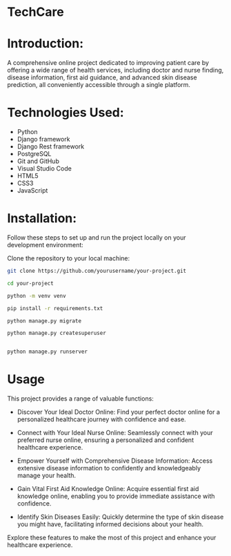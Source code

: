 # TechCare
# Introduction:
A comprehensive online project dedicated to improving patient care by offering a wide range of health services, including doctor and nurse finding, disease information, first aid guidance, and advanced skin disease prediction, all conveniently accessible through a single platform.
# Technologies Used:
- Python
- Django framework
- Django Rest framework
- PostgreSQL
- Git and GitHub
- Visual Studio Code
- HTML5
- CSS3
- JavaScript

# Installation:

Follow these steps to set up and run the project locally on your development environment:

 Clone the repository to your local machine:

   ```bash
   git clone https://github.com/yourusername/your-project.git

   cd your-project

   python -m venv venv

   pip install -r requirements.txt

   python manage.py migrate

   python manage.py createsuperuser


   python manage.py runserver
```


# Usage

This project provides a range of valuable functions:

- Discover Your Ideal Doctor Online: Find your perfect doctor online for a personalized healthcare journey with confidence and ease.

- Connect with Your Ideal Nurse Online: Seamlessly connect with your preferred nurse online, ensuring a personalized and confident healthcare experience.

- Empower Yourself with Comprehensive Disease Information: Access extensive disease information to confidently and knowledgeably manage your health.

- Gain Vital First Aid Knowledge Online: Acquire essential first aid knowledge online, enabling you to provide immediate assistance with confidence.

- Identify Skin Diseases Easily: Quickly determine the type of skin disease you might have, facilitating informed decisions about your health.

Explore these features to make the most of this project and enhance your healthcare experience.



